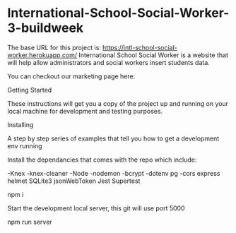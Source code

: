 # International-School-Social-Worker-3-buildweek


The base URL for this project is: https://intl-school-social-worker.herokuapp.com/
International School Social Worker is a website that will help allow administrators and social workers insert students data. 

You can checkout our marketing page here: 

Getting Started

These instructions will get you a copy of the project up and running on your local machine for development and testing purposes.

Installing

A step by step series of examples that tell you how to get a development env running

Install the dependancies that comes with the repo which include:

-Knex
-knex-cleaner
-Node
-nodemon
-bcrypt
-dotenv
pg
-cors
express
helmet
SQLite3
jsonWebToken
Jest
Supertest

npm i

Start the development local server, this git will use port 5000

npm run server
